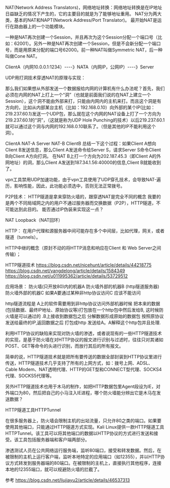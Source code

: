NAT(Network Address Translators)，网络地址转换：网络地址转换是在IP地址日益缺乏的情况下产生的，它的主要目的就是为了能够地址重用。
NAT分为两大类，基本的NAT和NAPT(Network  Address/Port Translator)。
最开始NAT是运行在路由器上的一个功能模块。


一种是NAT再次创建一个Session，并且再次为这个Session分配一个端口号（比如：62001）。另外一种是NAT再次创建一个Session，但是不会新分配一个端口号，而是用原来分配的端口号62000。前一种NAT叫做Symmetric NAT，后一种叫做Cone NAT。

ClientA（内网10.0.0.1:1234）----》NATA（内网IP，公网IP）----》Server

UDP用打洞技术穿透NAT的原理与实现：

那么我们如果想从外部发送一个数据报给内网的计算机有什么办法呢？首先，我们必须在内网的NAT上打上一个“洞”（也就是前面我们说的在NAT上建立一个Session），这个洞不能由外部来打，只能由内网内的主机来打。而且这个洞是有方向的，比如从内部某台主机（比如：192.168.0.10）向外部的某个IP(比如：219.237.60.1)发送一个UDP包，那么就在这个内网的NAT设备上打了一个方向为219.237.60.1的“洞”，（这就是称为UDP Hole Punching的技术）以后219.237.60.1就可以通过这个洞与内网的192.168.0.10联系了。（但是其他的IP不能利用这个洞）。

ClientA  NAT-A  Server  NAT-B ClientB
总结一下这个过程：如果Client A想向Client B发送信息，那么Client A发送命令给Server S，请求Server S命令Client B向Client A方向打洞。
在NAT B上打一个方向为202.187.45.3（即Client A的外网地址）的洞，那么Client A发送到187.34.1.56:40000的信息,Client B就能收到了。



vpn工具禁用UDP加速功能，由于vpn工具使用了UDP穿孔技术，会导致NAT-遍历，影响性能，因此，此功能必须选中，否则无法正常拨号。




P2P技术：
HTTP隧道是拿来穿防火墙的，跟穿透NAT是完全不同的概念
我要的是两个不同局域网之内的用户不通过服务器而交换数据（P2P），HTTP隧道，不可能达到此目的。
能否通过IP伪装来实现这一点？




NAT Loopback（NAT回环）





HTTP：
在用户代理和源服务器中间可能存在多个中间层，比如代理，网关，或者隧道（tunnels）。


HTTP中继的概念（原封不动的将HTTP消息和响应在Client 和 Web Server之间传输）；



HTTP隧道技术
https://blog.csdn.net/nicehunt/article/details/44218775
https://blog.csdn.net/yangdelong/article/details/1584349
https://blog.csdn.net/u011995362/article/details/53729512

应用场景：
防火墙(只开放80)内的机器A
防火墙外部的机器B  (http隧道服务器)
防火墙外部的机器C 
如果A要通过某种非http协议访问C 应该不能访问

http隧道流程是
A上的软件需要用到非http协议访问外部机器时候 把本来的数据(包括数据、最终IP地址、原始协议等)打包放在一个http包中然后发给B, 这时候防火墙是可以通过的 .B上接收到数据包之后 分解数据形成原始的数据包 按照原协议发送给最终的IP,返回数据之后 打包成http 发送给A。A解释这个http包并且处理.

利用HTTP协议的缺陷来实现对防火墙的渗透，或者说现有的一些HTTP隧道技术的实现，是基于防火墙在对HTTP协议的报文进行识别与过滤时，往往只对其诸如POST、GET等命令的头进行识别，而放行其后的所有报文。

简单的说，HTTP隧道技术就是把所有要传送的数据全部封装到HTTP协议里进行传送，HTTP隧道技术几乎支持了所有的上网方式，如：拨号上网、ADSL、Cable Modem、NAT透明代理、HTTP的GET型和CONNECT型代理、SOCKS4代理、SOCKS5代理等。

   另外HTTP隧道技术也用于木马的制作，如把HTTP数据包里Agent段设为IE，对外端口为80，然后把自己的小马注入IE进程，哪个防火墙能分辨出它是木马在发送数据？

HTTP隧道工具HTTPTunnel

在很多服务器上，防火墙会限制主机的出站流量，只允许80之类的端口。如果要使用其他端口，只能通过HTTP隧道方式实现。Kali Linux提供一款HTTP隧道工具HTTPTunnel。该工具可以将其他端口的数据以HTTP协议的方式进行发送和接受。该工具包括服务器端和客户端两部分。

渗透测试人员在公共网络运行服务端，监听80端口，接受和转发数据。然后，在被限制的主机上运行客户端，监听本地特定的应用端口（如12355），并以HTTP协议方式转发到服务器端的80端口。在被限制的主机上，直接执行其他程序，连接本地的12355端口，就可以规避防火墙的拦截了。












参考
https://blog.csdn.net/liujiayu2/article/details/46537313


